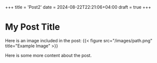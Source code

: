 +++
title = 'Post2'
date = 2024-08-22T22:21:06+04:00
draft = true
+++
# My Post Title

Here is an image included in the post:
{{< figure src="/images/path.png" title="Example Image" >}}

Here is some more content about the post.